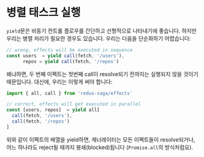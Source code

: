 # 병렬 태스크 실행

`yield`문은 비동기 컨트롤 플로우를 간단하고 선형적으로 나타내기에 좋습니다. 하지만 우리는 병렬 처리가 필요한 경우도 있습니다. 우리는 다음을 단순화하기 어렵습니다:

```javascript
// wrong, effects will be executed in sequence
const users  = yield call(fetch, '/users'),
      repos = yield call(fetch, '/repos')
```

왜냐하면, 두 번째 이펙트는 첫번째 call이 resolve되기 전까지는 실행되지 않을 것이기 때문입니다. 대신에, 우리는 이렇게 써야 합니다:

```javascript
import { all, call } from 'redux-saga/effects'

// correct, effects will get executed in parallel
const [users, repos]  = yield all[
  call(fetch, '/users'),
  call(fetch, '/repos')
]
```

위와 같이 이펙트의 배열을 yield하면, 제너레이터는 모든 이펙트들이 resolve되거나, 어느 하나라도 reject될 때까지 봉쇄(blocked)됩니다 (`Promise.all`의 방식처럼요).
